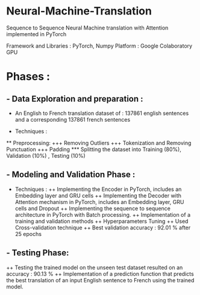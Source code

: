 # Neural-Machine-Translation
Sequence to Sequence Neural Machine translation with Attention implemented in PyTorch 

Framework and Libraries : PyTorch, Numpy
Platform : Google Colaboratory GPU

# Phases : 

## - Data Exploration and preparation :

- An English to French translation dataset of : 137861 english sentences and a corresponding 137861 french sentences 

+ Techniques : 

** Preprocessing:
+++ Removing Outliers
+++ Tokenization and Removing Punctuation
+++ Padding
*** Splitting the dataset into Training (80%), Validation (10%) , Testing (10%)

## - Modeling and Validation Phase : 

+ Techniques : 
++ Implementing the Encoder in PyTorch, includes an Embedding layer and GRU cells
++ Implementing the Decoder with Attention mechanism in PyTorch, includes an Embedding layer, GRU cells and Dropout 
++ Implementing the sequence to sequence architecture in PyTorch with Batch processing.
++ Implementation of a training and validation methods
++ Hyperparameters Tuning
++ Used Cross-validation technique
++ Best validation accuracy : 92.01 % after 25 epochs

## - Testing Phase:
++ Testing the trained model on the unseen test dataset resulted on an accuracy : 90.13 % 
++ Implementation of a prediction function that predicts the best translation of an input English sentence to French using the trained model.
